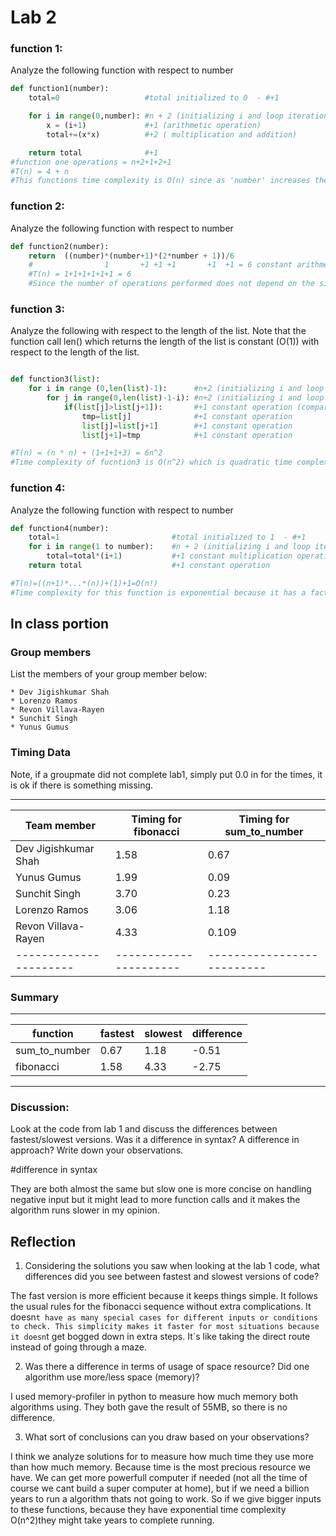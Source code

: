# Lab 2


### function 1:

Analyze the following function with respect to number

```python
def function1(number):
	total=0 				  #total initialized to 0  - #+1

	for i in range(0,number): #n + 2 (initializing i and loop iteration)
		x = (i+1)   		  #+1 (arithmetic operation)
		total+=(x*x)		  #+2 ( multiplication and addition)

	return total			  #+1 
#function one operations = n+2+1+2+1
#T(n) = 4 + n
#This functions time complexity is O(n) since as 'number' increases the number of iterations in the loops also increases linearly.
```


### function 2:

Analyze the following function with respect to number

```python
def function2(number):
	return  ((number)*(number+1)*(2*number + 1))/6 
	#                1       +1 +1 +1       +1  +1 = 6 constant arithmetic operations
	#T(n) = 1+1+1+1+1+1 = 6
	#Since the number of operations performed does not depend on the size or value of the input, this functions time complexity is O(1) also known as constant time complexity.

```

### function 3:

Analyze the following with respect to the length of the list.  Note that the function call len() which returns the length of the list is constant (O(1)) with respect to the length of the list.
```python

def function3(list):
	for i in range (0,len(list)-1): 	 #n+2 (initializing i and loop iteration)
		for j in range(0,len(list)-1-i): #n+2 (initializing i and loop iteration)
			if(list[j]>list[j+1]): 		 #+1 constant operation (comparison)
				tmp=list[j] 			 #+1 constant operation
				list[j]=list[j+1]		 #+1 constant operation
				list[j+1]=tmp			 #+1 constant operation

#T(n) = (n * n) + (1+1+1+3) = 6n^2
#Time complexity of fucntion3 is O(n^2) which is quadratic time complexity. 

```
### function 4:

Analyze the following function with respect to number

```python
def function4(number):
	total=1							#total initialized to 1  - #+1
	for i in range(1 to number):	#n + 2 (initializing i and loop iteration)
		total=total*(i+1)			#+1 constant multiplication operation
	return total					#+1 constant operation

#T(n)=((n+1)*...*(n))+(1)+1=O(n!)
#Time complexity for this function is exponential because it has a factorial (total=total*(i+1)) term inside its equation.
```


## In class portion


### Group members
List the members of your group member below:

	* Dev Jigishkumar Shah 
	* Lorenzo Ramos
	* Revon Villava-Rayen
	* Sunchit Singh
	* Yunus Gumus


### Timing Data
Note, if a groupmate did not complete lab1, simply put 0.0 in for the times, it is ok if there is something missing.

--------------------------------------------------------------------------
| Team member 		   | Timing for fibonacci | Timing for sum_to_number | 
|----------------------|----------------------|--------------------------|
| Dev Jigishkumar Shah | 1.58 			      | 0.67                     |
| Yunus Gumus          | 1.99                 | 0.09                     |
| Sunchit Singh        | 3.70                 | 0.23                     |
| Lorenzo Ramos  	   | 3.06 			      | 1.18                     |
| Revon Villava-Rayen  | 4.33                 | 0.109                    |
|----------------------|----------------------|--------------------------|



### Summary 
-----------------------------------------------------
| function          | fastest | slowest | difference|
|-------------------|---------|---------|-----------|
|sum_to_number      | 0.67    | 1.18    | -0.51     |
|fibonacci          | 1.58    | 4.33    | -2.75     |
-----------------------------------------------------


### Discussion:

Look at the code from lab 1 and discuss the differences between fastest/slowest versions. Was it a difference in syntax? A difference in approach?  Write down your observations.

#difference in syntax

They are both almost the same but slow one is more concise on handling negative input but it might lead to more function calls and it makes the algorithm runs slower in my opinion. 



## Reflection

1. Considering the solutions you saw when looking at the lab 1 code, what differences did you see between fastest and slowest versions of code?

The fast version is more efficient because it keeps things simple. It follows the usual rules for the fibonacci sequence without extra complications. It doesn`t have as many special cases for different inputs or conditions to check. This simplicity makes it faster for most situations because it doesn`t get bogged down in extra steps. It`s like taking the direct route instead of going through a maze.

2. Was there a difference in terms of usage of space resource?  Did one algorithm use more/less space (memory)?  

I used memory-profiler in python to measure how much memory both algorithms using. They both gave the result of 55MB, so there is no difference.


3. What sort of conclusions can you draw based on your observations?

I think we analyze solutions for to measure how much time they use more than how much memory. Because time is the most precious resource we have. We can get more powerfull computer if needed (not all the time of course we cant build a super computer at home), but if we need a billion years to run a algorithm thats not going to work. So if we give bigger inputs to these functions, because they have exponential time complexity O(n^2)they might take years to complete running.






